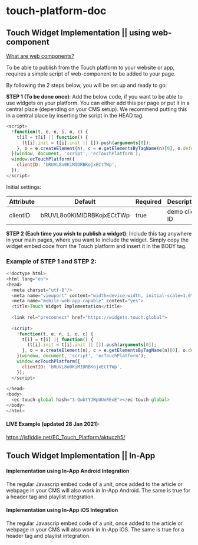 # touch-platform-doc

## Touch Widget Implementation || using web-component

[What are web components?](https://www.webcomponents.org/introduction) 

To be able to publish from the Touch platform to your website or app, requires a simple script of web-component to be added to your page.

By following the 2 steps below, you will be set up and ready to go:

**STEP 1 (To be done once)**: Add the below code, if you want to be able to use widgets on your platform. You can either add this per page or put it in a central place (depending on your CMS setup).  We recommend putting this in a central place by inserting the script in the HEAD tag.

```javascript
<script>
  !function(t, e, n, i, o, c) {
    t[i] = t[i] || function() {
      (t[i].init = t[i].init || []).push(arguments[0]);
    }, o = e.createElement(n), c = e.getElementsByTagName(n)[0], o.defer = 1, o.async = 1, o.src = 'https://widgets.touch.global/sdk/index.js', c.parentNode.insertBefore(o, c);
  }(window, document, 'script', 'ecTouchPlatform');
  window.ecTouchPlatform({
    clientID: 'bRUVL8o0KiMIDRBKojxECtTWp',
  });
</script>
```
Initial settings:

Attribute | Default | Required | Description
------------ | ------------- | ------------- | -------------
clientID | bRUVL8o0KiMIDRBKojxECtTWp | true | demo client ID

**STEP 2 (Each time you wish to publish a widget)**: Include this tag anywhere in your main pages, where you want to include the widget. Simply copy the widget embed code from the Touch platform and insert it in the BODY tag.
  
### Example of STEP 1 and STEP 2: ###

```javascript
<!doctype html>
<html lang="en">
<head>
  <meta charset="utf-8"/>
  <meta name="viewport" content="width=device-width, initial-scale=1.0"/>
  <meta name="mobile-web-app-capable" content="yes">
  <title>Touch Widget Implementation</title>
    
  <link rel="preconnect" href="https://widgets.touch.global">
  
  <script>
    !function(t, e, n, i, o, c) {
      t[i] = t[i] || function() {
        (t[i].init = t[i].init || []).push(arguments[0]);
      }, o = e.createElement(n), c = e.getElementsByTagName(n)[0], o.defer = 1, o.async = 1, o.src = 'https://widgets.touch.global/sdk/index.js', c.parentNode.insertBefore(o, c);
    }(window, document, 'script', 'ecTouchPlatform');
    window.ecTouchPlatform({
      clientID: 'bRUVL8o0KiMIDRBKojxECtTWp',
    });
  </script>
  
</head>
<body>
  <ec-touch-global hash="3-QwbtYJWpUUxREoE"></ec-touch-global>
</body>
</html>
```
#### LIVE Example (updated 28 Jan 2021): ###
https://jsfiddle.net/EC_Touch_Platform/aktuczh5/


## Touch Widget Implementation || In-App

#### Implementation using In-App Android Integration
The regular Javascrip embed code of a unit, once added to the article or webpage in your CMS will also work in In-App Android. The same is true for a header tag and playlist integration.

#### Implementation using In-App iOS Integration
The regular Javascrip embed code of a unit, once added to the article or webpage in your CMS will also work in In-App iOS. The same is true for a header tag and playlist integration.
